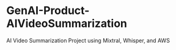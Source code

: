 # GenAI-Product-AIVideoSummarization
AI Video Summarization Project using Mixtral, Whisper, and AWS

